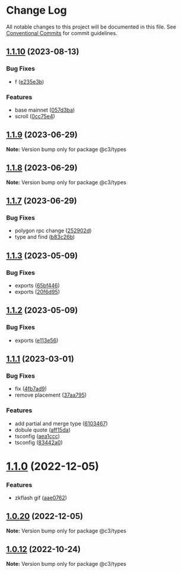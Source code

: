 # Change Log

All notable changes to this project will be documented in this file. See [Conventional Commits](https://conventionalcommits.org) for commit guidelines.

## [1.1.10](https://github.com/che3vinci/c3/compare/@c3/types@1.1.9...@c3/types@1.1.10) (2023-08-13)

### Bug Fixes

- f ([e235e3b](https://github.com/che3vinci/c3/commit/e235e3b89e3a5f91a92b57f211f2cd524dddea63))

### Features

- base mainnet ([057d3ba](https://github.com/che3vinci/c3/commit/057d3babbe1521702d15004eb13fe19091f95ba3))
- scroll ([0cc75e4](https://github.com/che3vinci/c3/commit/0cc75e4714469f1c129e926c1ce7dab9de92c50a))

## [1.1.9](https://github.com/che3vinci/c3/compare/@c3/types@1.1.7...@c3/types@1.1.9) (2023-06-29)

**Note:** Version bump only for package @c3/types

## [1.1.8](https://github.com/che3vinci/c3/compare/@c3/types@1.1.7...@c3/types@1.1.8) (2023-06-29)

**Note:** Version bump only for package @c3/types

## [1.1.7](https://github.com/che3vinci/c3/compare/@c3/types@1.1.3...@c3/types@1.1.7) (2023-06-29)

### Bug Fixes

- polygon rpc change ([252902d](https://github.com/che3vinci/c3/commit/252902d73896903b1bec97c325e472dd1dedf711))
- type and find ([b83c26b](https://github.com/che3vinci/c3/commit/b83c26bb91fa9493138653f9ef47fe98eeccd738))

## [1.1.3](https://github.com/che3vinci/c3/compare/@c3/types@1.1.2...@c3/types@1.1.3) (2023-05-09)

### Bug Fixes

- exports ([65bf446](https://github.com/che3vinci/c3/commit/65bf44640c0fb1e12e30ffb6f1787992c250ff24))
- exports ([20f6d95](https://github.com/che3vinci/c3/commit/20f6d95b2abde328befe989e49dc2889a2a8c2bf))

## [1.1.2](https://github.com/che3vinci/c3/compare/@c3/types@1.1.1...@c3/types@1.1.2) (2023-05-09)

### Bug Fixes

- exports ([e113e56](https://github.com/che3vinci/c3/commit/e113e56172b939439d4e073ae7e103bb1fa155d2))

## [1.1.1](https://github.com/che3vinci/c3/compare/@c3/types@1.1.0...@c3/types@1.1.1) (2023-03-01)

### Bug Fixes

- fix ([4fb7ad9](https://github.com/che3vinci/c3/commit/4fb7ad97fb60c417f543d7d5435827cc66c12c2d))
- remove placement ([37aa795](https://github.com/che3vinci/c3/commit/37aa795c00da2d4db23a351b40fe3fd0048b15e7))

### Features

- add partial and merge type ([6103467](https://github.com/che3vinci/c3/commit/6103467483d3a60d224a0b446a879f348a1b0b1f))
- dobule quote ([aff15da](https://github.com/che3vinci/c3/commit/aff15dae3f43ca86185abd8ec257aef68cf8d41b))
- tsconfig ([aea1ccc](https://github.com/che3vinci/c3/commit/aea1ccc7d62652a10355425b024c4953ece0a95a))
- tsconfig ([83442a0](https://github.com/che3vinci/c3/commit/83442a034df288475293802f6f82ed809f568897))

# [1.1.0](https://github.com/che3vinci/c3/compare/@c3/types@1.0.19...@c3/types@1.1.0) (2022-12-05)

### Features

- zkflash gif ([aae0762](https://github.com/che3vinci/c3/commit/aae0762161753d645be1458e8f0ace77cdbbb504))

## [1.0.20](https://github.com/che3vinci/c3/compare/@c3/types@1.0.19...@c3/types@1.0.20) (2022-12-05)

**Note:** Version bump only for package @c3/types

## [1.0.12](https://github.com/che3vinci/c3/compare/@c3/types@1.0.11...@c3/types@1.0.12) (2022-10-24)

**Note:** Version bump only for package @c3/types
